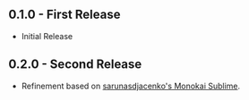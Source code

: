 ## 0.1.0 - First Release
* Initial Release

## 0.2.0 - Second Release
* Refinement based on [sarunasdjacenko's Monokai Sublime](https://github.com/sarunasdjacenko/monokai-sublime).
